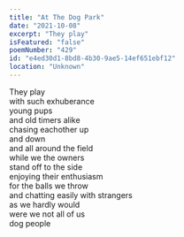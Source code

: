 ```yaml
---
title: "At The Dog Park"
date: "2021-10-08"
excerpt: "They play"
isFeatured: "false"
poemNumber: "429"
id: "e4ed30d1-8bd8-4b30-9ae5-14ef651ebf12"
location: "Unknown"
---
```


They play  
with such exhuberance  
young pups  
and old timers alike  
chasing eachother up  
and down  
and all around the field  
while we the owners  
stand off to the side  
enjoying their enthusiasm  
for the balls we throw  
and chatting easily with strangers  
as we hardly would  
were we not all of us  
dog people
